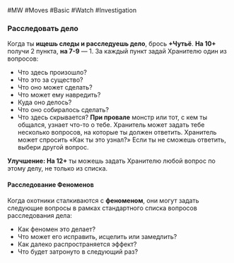 #MW #Moves #Basic #Watch #Investigation 

### Расследовать дело

Когда ты **ищешь следы и расследуешь дело**, брось **+Чутьё**. 
**На 10+** получи 2 пункта, **на 7-9** — 1. 
За каждый пункт задай Хранителю один из вопросов: 
- Что здесь произошло? 
- Что это за существо? 
- Что оно может сделать? 
- Что может ему навредить? 
- Куда оно делось? 
- Что оно собиралось сделать? 
- Что здесь скрывается? 
**При провале** монстр или тот, с кем ты общался, узнает что-то о тебе. Хранитель может задать тебе несколько вопросов, на которые ты должен ответить. 
Хранитель может спросить «Как ты это узнал?» Если ты не сможешь ответить, выбери другой вопрос. 

**Улучшение: На 12+** ты можешь задать Хранителю любой вопрос по этому делу, не только из списка.


#### Расследование Феноменов
Когда охотники сталкиваются с **феноменом**, они могут задать следующие вопросы в рамках стандартного списка вопросов расследования дела: 
- Как феномен это делает?
- Что может его исправить, исцелить или замедлить?
- Как далеко распространяется эффект?
- Что будет затронуто в следующий раз?